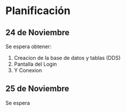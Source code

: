 Planificación
===

24 de Noviembre
----
Se espera obtener:
1. Creacion de la base de datos y tablas (DDS)
2. Pantalla del Login
3. Y Conexion  

25 de Noviembre
----
Se espera 


